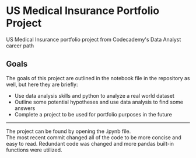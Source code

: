 # US Medical Insurance Portfolio Project
US Medical Insurance portfolio project from Codecademy's Data Analyst career path
## Goals
The goals of this project are outlined in the notebook file in the repository as well, but here they are briefly:
* Use data analysis skills and python to analyze a real world dataset
* Outline some potential hypotheses and use data analysis to find some answers
* Complete a project to be used for portfolio purposes in the future
***
The project can be found by opening the .ipynb file.  
The most recent commit changed all of the code to be more concise and easy to read. Redundant code was changed and more pandas built-in functions were utilized.
